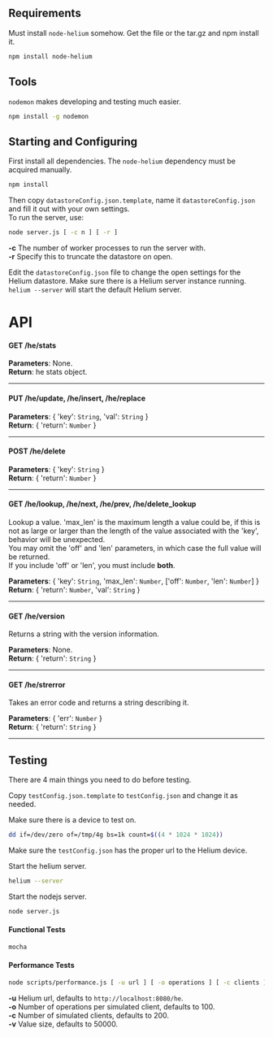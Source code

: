 

## Requirements
Must install `node-helium` somehow. Get the file or the tar.gz and npm install it.
```bash
npm install node-helium
```
## Tools
`nodemon` makes developing and testing much easier.
```bash
npm install -g nodemon
```

## Starting and Configuring
First install all dependencies. The `node-helium` dependency must be acquired manually. 
```bash
npm install
```
Then copy `datastoreConfig.json.template`, name it `datastoreConfig.json` and fill it out with your own settings.  
To run the server, use:
```bash
node server.js [ -c n ] [ -r ]
```
**-c** The number of worker processes to run the server with.  
**-r** Specify this to truncate the datastore on open.

Edit the `datastoreConfig.json` file to change the open settings for the Helium datastore.
Make sure there is a Helium server instance running. `helium --server` will start the default Helium server.


# API

#### GET /he/stats
**Parameters**: None.  
**Return**: he stats object.

---

#### PUT /he/update, /he/insert, /he/replace
**Parameters**: { 'key': `String`, 'val': `String` }  
**Return**: { 'return': `Number` }

---

#### POST /he/delete
**Parameters**: { 'key': `String` }  
**Return**: { 'return': `Number` }

---

#### GET /he/lookup, /he/next, /he/prev, /he/delete_lookup
Lookup a value. 'max_len' is the maximum length a value could be, if this is not as large or larger than the length of the value associated with the 'key', behavior will be unexpected.  
You may omit the 'off' and 'len' parameters, in which case the full value will be returned.  
If you include 'off' or 'len', you must include **both**.  

**Parameters**: { 'key': `String`, 'max_len': `Number`, ['off': `Number`, 'len': `Number`] }  
**Return**: { 'return': `Number`, 'val': `String` }

---

#### GET /he/version
Returns a string with the version information.  

**Parameters**: None.  
**Return**: { 'return': `String` }

---

#### GET /he/strerror
Takes an error code and returns a string describing it.  

**Parameters**: { 'err': `Number` }    
**Return**: { 'return': `String` }

---

## Testing
There are 4 main things you need to do before testing.

Copy `testConfig.json.template` to `testConfig.json` and change it as needed.

Make sure there is a device to test on.
```bash
dd if=/dev/zero of=/tmp/4g bs=1k count=$((4 * 1024 * 1024))
```

Make sure the `testConfig.json` has the proper url to the Helium device.

Start the helium server.
```bash
helium --server
```

Start the nodejs server.
```bash
node server.js
```

#### Functional Tests
```bash
mocha
```

#### Performance Tests
```bash
node scripts/performance.js [ -u url ] [ -o operations ] [ -c clients ] [ -v valsize ]
```
**-u** Helium url, defaults to `http://localhost:8080/he`.  
**-o** Number of operations per simulated client, defaults to 100.  
**-c** Number of simulated clients, defaults to 200.  
**-v** Value size, defaults to 50000.  
